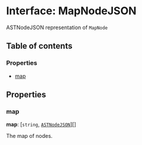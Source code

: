 # Interface: MapNodeJSON

ASTNodeJSON representation of `MapNode`

## Table of contents

### Properties

* [map](/en/auto-docs/variable-plugin/interfaces/MapNodeJSON.md#map)

## Properties

### map

**map**: \[`string`, [`ASTNodeJSON`](/en/auto-docs/variable-plugin/interfaces/ASTNodeJSON.md)]\[]

The map of nodes.
